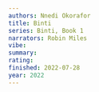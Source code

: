 ```yaml
---
authors: Nnedi Okorafor
title: Binti
series: Binti, Book 1
narrators: Robin Miles
vibe:
summary:
rating:
finished: 2022-07-28
year: 2022
---
```

